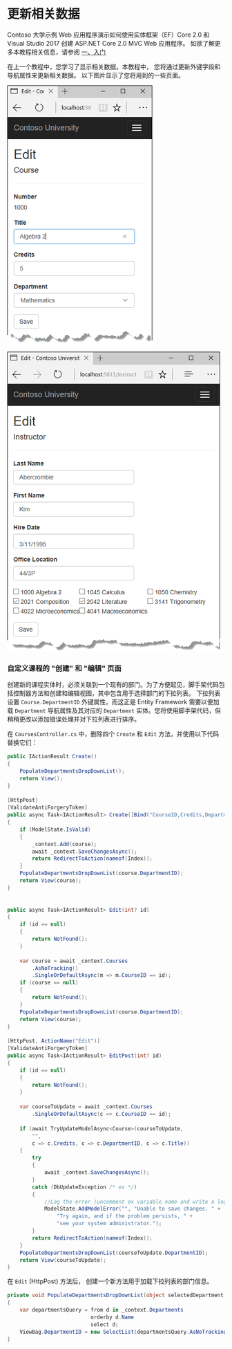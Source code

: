 # 更新相关数据

Contoso 大学示例 Web 应用程序演示如何使用实体框架（EF）Core 2.0 和 Visual Studio 2017 创建 ASP.NET Core 2.0 MVC Web 应用程序。 如欲了解更多本教程相关信息，请参阅 [一、入门](./chapters/start.md)

在上一个教程中，您学习了显示相关数据。本教程中， 您将通过更新外键字段和导航属性来更新相关数据。
以下图片显示了您将用到的一些页面。

![course-edit.png](./Images/course-edit.png)

![instructor-edit-courses.png](./Images/instructor-edit-courses.png)

### 自定义课程的 "创建" 和 "编辑" 页面

创建新的课程实体时，必须关联到一个现有的部门。为了方便起见，脚手架代码包括控制器方法和创建和编辑视图，其中包含用于选择部门的下拉列表。 下拉列表设置 ```Course.DepartmentID``` 外键属性，而这正是 Entity Framework 需要以便加载 ```Department``` 导航属性及其对应的 ```Department``` 实体。您将使用脚手架代码，但稍稍更改以添加错误处理并对下拉列表进行排序。

在 ```CoursesController.cs``` 中，删除四个 ```Create``` 和 ```Edit``` 方法，并使用以下代码替换它们：

``` cs
public IActionResult Create()
{
    PopulateDepartmentsDropDownList();
    return View();
}

[HttpPost]
[ValidateAntiForgeryToken]
public async Task<IActionResult> Create([Bind("CourseID,Credits,DepartmentID,Title")] Course course)
{
    if (ModelState.IsValid)
    {
        _context.Add(course);
        await _context.SaveChangesAsync();
        return RedirectToAction(nameof(Index));
    }
    PopulateDepartmentsDropDownList(course.DepartmentID);
    return View(course);
}


public async Task<IActionResult> Edit(int? id)
{
    if (id == null)
    {
        return NotFound();
    }

    var course = await _context.Courses
        .AsNoTracking()
        .SingleOrDefaultAsync(m => m.CourseID == id);
    if (course == null)
    {
        return NotFound();
    }
    PopulateDepartmentsDropDownList(course.DepartmentID);
    return View(course);
}

[HttpPost, ActionName("Edit")]
[ValidateAntiForgeryToken]
public async Task<IActionResult> EditPost(int? id)
{
    if (id == null)
    {
        return NotFound();
    }

    var courseToUpdate = await _context.Courses
        .SingleOrDefaultAsync(c => c.CourseID == id);

    if (await TryUpdateModelAsync<Course>(courseToUpdate,
        "",
        c => c.Credits, c => c.DepartmentID, c => c.Title))
    {
        try
        {
            await _context.SaveChangesAsync();
        }
        catch (DbUpdateException /* ex */)
        {
            //Log the error (uncomment ex variable name and write a log.)
            ModelState.AddModelError("", "Unable to save changes. " +
                "Try again, and if the problem persists, " +
                "see your system administrator.");
        }
        return RedirectToAction(nameof(Index));
    }
    PopulateDepartmentsDropDownList(courseToUpdate.DepartmentID);
    return View(courseToUpdate);
}
```

在 ```Edit``` (HttpPost) 方法后， 创建一个新方法用于加载下拉列表的部门信息。

```cs 
private void PopulateDepartmentsDropDownList(object selectedDepartment = null)
{
    var departmentsQuery = from d in _context.Departments
                           orderby d.Name
                           select d;
    ViewBag.DepartmentID = new SelectList(departmentsQuery.AsNoTracking(), "DepartmentID", "Name", selectedDepartment);
}
```


